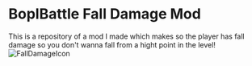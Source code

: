 # BoplBattle Fall Damage Mod

This is a repository of a mod I made which makes so the player has fall damage so you don't wanna fall from a hight point in the level!
![FallDamageIcon](https://github.com/user-attachments/assets/dc4c5fce-abe3-436e-aff6-e57ced91c05e)
